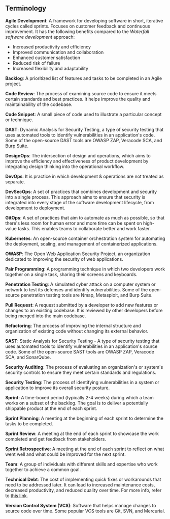 ## Terminology

**Agile Development**: A framework for developing software in short, iterative cycles called sprints. Focuses on customer feedback and continuous improvement. It has the following benefits compared to the _Waterfall software development_ approach:

- Increased productivity and efficiency
- Improved communication and collaboration
- Enhanced customer satisfaction
- Reduced risk of failure
- Increased flexibility and adaptability

**Backlog**: A prioritized list of features and tasks to be completed in an Agile project.

**Code Review**: The process of examining source code to ensure it meets certain standards and best practices. It helps improve the quality and maintainability of the codebase.

**Code Snippet**: A small piece of code used to illustrate a particular concept or technique.

**DAST**: Dynamic Analysis for Security Testing, a type of security testing that uses automated tools to identify vulnerabilities in an application's code. Some of the open-source DAST tools are OWASP ZAP, Veracode SCA, and Burp Suite.

**DesignOps**: The intersection of design and operations, which aims to improve the efficiency and effectiveness of product development by integrating design thinking into the operational workflow.

**DevOps**: It is practice in which development & operations are not treated as separate.

**DevSecOps**: A set of practices that combines development and security into a single process. This approach aims to ensure that security is integrated into every stage of the software development lifecycle, from development to deployment.

**GitOps**: A set of practices that aim to automate as much as possible, so that there's less room for human error and more time can be spent on high-value tasks. This enables teams to collaborate better and work faster.

**Kubernetes**: An open-source container orchestration system for automating the deployment, scaling, and management of containerized applications.

**OWASP**: The Open Web Application Security Project, an organization dedicated to improving the security of web applications.

**Pair Programming**: A programming technique in which two developers work together on a single task, sharing their screens and keyboards.

**Penetration Testing**: A simulated cyber attack on a computer system or network to test its defenses and identify vulnerabilities. Some of the open-source penetration testing tools are Nmap, Metasploit, and Burp Suite.

**Pull Request**: A request submitted by a developer to add new features or changes to an existing codebase. It is reviewed by other developers before being merged into the main codebase.

**Refactoring**: The process of improving the internal structure and organization of existing code without changing its external behavior.

**SAST**: Static Analysis for Security Testing - A type of security testing that uses automated tools to identify vulnerabilities in an application's source code. Some of the open-source SAST tools are OWASP ZAP, Veracode SCA, and SonarQube.

**Security Auditing**: The process of evaluating an organization's or system's security controls to ensure they meet certain standards and regulations.

**Security Testing**: The process of identifying vulnerabilities in a system or application to improve its overall security posture.

**Sprint**: A time-boxed period (typically 2-4 weeks) during which a team works on a subset of the backlog. The goal is to deliver a potentially shippable product at the end of each sprint.

**Sprint Planning**: A meeting at the beginning of each sprint to determine the tasks to be completed.

**Sprint Review**: A meeting at the end of each sprint to showcase the work completed and get feedback from stakeholders.

**Sprint Retrospective**: A meeting at the end of each sprint to reflect on what went well and what could be improved for the next sprint.

**Team**: A group of individuals with different skills and expertise who work together to achieve a common goal.

**Technical Debt**: The cost of implementing quick fixes or workarounds that need to be addressed later. It can lead to increased maintenance costs, decreased productivity, and reduced quality over time. For more info, refer to [this link](https://www.gartner.com/en/infrastructure-and-it-operations-leaders/topics/technical-debt).

**Version Control System (VCS)**: Software that helps manage changes to source code over time. Some popular VCS tools are Git, SVN, and Mercurial.
